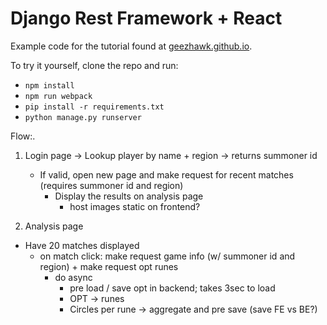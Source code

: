 Django Rest Framework + React
=============================
Example code for the tutorial found at [geezhawk.github.io](http://geezhawk.github.io/using-react-with-django-rest-framework).

To try it yourself, clone the repo and run:

* `npm install`
* `npm run webpack`
* `pip install -r requirements.txt`
* `python manage.py runserver`

Flow:.
1) Login page -> Lookup player by name + region -> returns summoner id
    * If valid, open new page and make request for recent matches (requires summoner id and region)
      * Display the results on analysis page
        - host images static on frontend?
    
2) Analysis page
  * Have 20 matches displayed
    * on match click: make request game info (w/ summoner id and region) + make request opt runes
      * do async
        + pre load / save opt in backend; takes 3sec to load
        + OPT -> runes
        + Circles per rune -> aggregate and pre save (save FE vs BE?)
